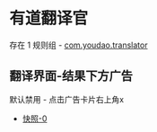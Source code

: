 # 有道翻译官

存在 1 规则组 - [com.youdao.translator](/src/apps/com.youdao.translator.ts)

## 翻译界面-结果下方广告

默认禁用 - 点击广告卡片右上角x

- [快照-0](https://i.gkd.li/import/13259910)
